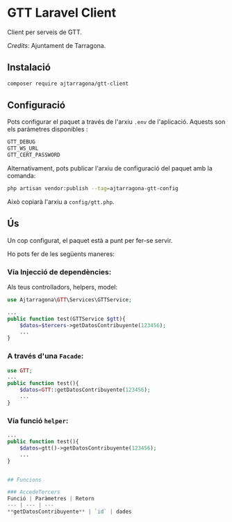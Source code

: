 # GTT Laravel Client
Client per serveis de GTT.

*Credits*: Ajuntament de Tarragona.


## Instalació

```bash
composer require ajtarragona/gtt-client
```

## Configuració

Pots configurar el paquet a través de l'arxiu `.env` de l'aplicació. Aquests son els parámetres disponibles :
```bash
GTT_DEBUG 
GTT_WS_URL
GTT_CERT_PASSWORD
```
Alternativament, pots publicar l'arxiu de configuració del paquet amb la comanda:

```bash
php artisan vendor:publish --tag=ajtarragona-gtt-config
```

Això copiarà l'arxiu a `config/gtt.php`.


## Ús

Un cop configurat, el paquet està a punt per fer-se servir. 

Ho pots fer de les següents maneres:


### Vía Injecció de dependències:

Als teus controlladors, helpers, model:

```php
use Ajtarragona\GTT\Services\GTTService;

...
public function test(GTTService $gtt){
	$datos=$tercers->getDatosContribuyente(123456);
	...
}
```


### A través d'una `Facade`:

```php
use GTT;
...
public function test(){
	$datos=GTT::getDatosContribuyente(123456);
	...
}
```



### Vía funció `helper`:
```php
...
public function test(){
	$datos=gtt()->getDatosContribuyente(123456);
	...
}


## Funcions

### AccedeTercers
Funció | Paràmetres | Retorn 
--- | --- | --- 
**getDatosContribuyente** | `id` | dades
